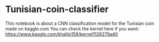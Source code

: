 # Tunisian-coin-classifier
This notebook is about a CNN classification model for the Tunisian coin made on kaggle.com
You can check the kernel here if you want: https://www.kaggle.com/khalilo159/kernel1126279a40
